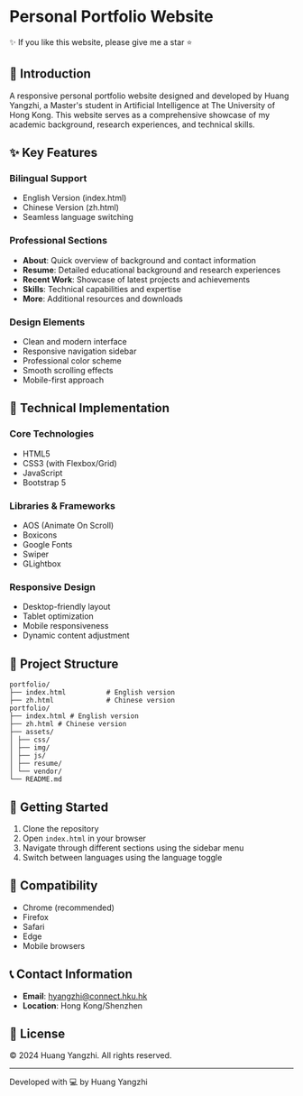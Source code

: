 # Personal Portfolio Website
✨ If you like this website, please give me a star ⭐️

## 🎯 Introduction
A responsive personal portfolio website designed and developed by Huang Yangzhi, a Master's student in Artificial Intelligence at The University of Hong Kong. This website serves as a comprehensive showcase of my academic background, research experiences, and technical skills.

## ✨ Key Features

### Bilingual Support
- English Version (index.html)
- Chinese Version (zh.html)
- Seamless language switching

### Professional Sections
- **About**: Quick overview of background and contact information
- **Resume**: Detailed educational background and research experiences
- **Recent Work**: Showcase of latest projects and achievements
- **Skills**: Technical capabilities and expertise
- **More**: Additional resources and downloads

### Design Elements
- Clean and modern interface
- Responsive navigation sidebar
- Professional color scheme
- Smooth scrolling effects
- Mobile-first approach

## 🔧 Technical Implementation

### Core Technologies
- HTML5
- CSS3 (with Flexbox/Grid)
- JavaScript
- Bootstrap 5

### Libraries & Frameworks
- AOS (Animate On Scroll)
- Boxicons
- Google Fonts
- Swiper
- GLightbox

### Responsive Design
- Desktop-friendly layout
- Tablet optimization
- Mobile responsiveness
- Dynamic content adjustment

## 📁 Project Structure
```
portfolio/
├── index.html          # English version
├── zh.html             # Chinese version
portfolio/
├── index.html # English version
├── zh.html # Chinese version
├── assets/
│ ├── css/
│ ├── img/
│ ├── js/
│ ├── resume/
│ └── vendor/
└── README.md
```
## 🚀 Getting Started
1. Clone the repository
2. Open `index.html` in your browser
3. Navigate through different sections using the sidebar menu
4. Switch between languages using the language toggle

## 📱 Compatibility
- Chrome (recommended)
- Firefox
- Safari
- Edge
- Mobile browsers

## 📞 Contact Information
- **Email**: hyangzhi@connect.hku.hk
- **Location**: Hong Kong/Shenzhen

## 📄 License
© 2024 Huang Yangzhi. All rights reserved.

---
Developed with 💻 by Huang Yangzhi 